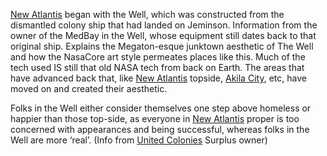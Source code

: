 [New Atlantis](New%20Atlantis.md) began with the Well, which was constructed from the dismantled colony ship that had landed on Jeminson. Information from the owner of the MedBay in the Well, whose equipment still dates back to that original ship. Explains the Megaton-esque junktown aesthetic of The Well and how the NasaCore art style permeates places like this. Much of the tech used IS still that old NASA tech from back on Earth. The areas that have advanced back that, like [New Atlantis](New%20Atlantis.md) topside, [Akila City](Akila%20City.md), etc, have moved on and created their aesthetic.

Folks in the Well either consider themselves one step above homeless or happier than those top-side, as everyone in [New Atlantis](New%20Atlantis.md) proper is too concerned with appearances and being successful, whereas folks in the Well are more ‘real’. (Info from [United Colonies](United%20Colonies.md) Surplus owner)


